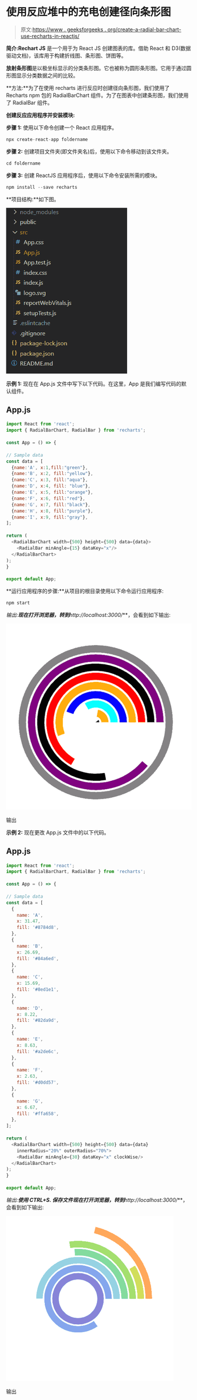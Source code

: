 # 使用反应堆中的充电创建径向条形图

> 原文:[https://www . geeksforgeeks . org/create-a-radial-bar-chart-use-recharts-in-reactjs/](https://www.geeksforgeeks.org/create-a-radial-bar-chart-using-recharts-in-reactjs/)

**简介:Rechart JS** 是一个用于为 React JS 创建图表的库。借助 React 和 D3(数据驱动文档)，该库用于构建折线图、条形图、饼图等。

**放射条形图**是以极坐标显示的分类条形图。它也被称为圆形条形图。它用于通过圆形图显示分类数据之间的比较。

**方法:**为了在使用 recharts 进行反应时创建径向条形图，我们使用了 Recharts npm 包的 RadialBarChart 组件。为了在图表中创建条形图，我们使用了 RadialBar 组件。

**创建反应应用程序并安装模块:**

**步骤 1:** 使用以下命令创建一个 React 应用程序。

```jsx
npx create-react-app foldername
```

**步骤 2:** 创建项目文件夹(即文件夹名)后，使用以下命令移动到该文件夹。

```jsx
cd foldername
```

**步骤 3:** 创建 ReactJS 应用程序后，使用以下命令安装所需的模块。

```jsx
npm install --save recharts
```

**项目结构:**如下图。

![](img/f04ae0d8b722a9fff0bd9bd138b29c23.png)

**示例 1:** 现在在 App.js 文件中写下以下代码。在这里，App 是我们编写代码的默认组件。

## App.js

```jsx
import React from 'react';
import { RadialBarChart, RadialBar } from 'recharts';

const App = () => {

// Sample data
const data = [
  {name:'A', x:1,fill:"green"},
  {name:'B', x:2, fill:"yellow"},
  {name:'C', x:3, fill:"aqua"},
  {name:'D', x:4, fill: "blue"},
  {name:'E', x:5, fill:"orange"},
  {name:'F', x:6, fill:"red"},
  {name:'G', x:7, fill:"black"},
  {name:'H', x:8, fill:"purple"},
  {name:'I', x:9, fill:"gray"},
];

return (
  <RadialBarChart width={500} height={500} data={data}>
    <RadialBar minAngle={15} dataKey="x"/>
  </RadialBarChart>
);
}

export default App;
```

**运行应用程序的步骤:**从项目的根目录使用以下命令运行应用程序:

```jsx
npm start
```

**输出:**现在打开浏览器，转到***http://localhost:3000/***，会看到如下输出:

![](img/5bc1fd4bc775b871c62759ae0cc26a5a.png)

输出

**示例 2:** 现在更改 App.js 文件中的以下代码。

## App.js

```jsx
import React from 'react';
import { RadialBarChart, RadialBar } from 'recharts';

const App = () => {

// Sample data
const data = [
  {
    name: 'A',
    x: 31.47,
    fill: '#8784d8',
  },
  {
    name: 'B',
    x: 26.69,
    fill: '#84a6ed',
  },
  {
    name: 'C',
    x: 15.69,
    fill: '#8ed1e1',
  },
  {
    name: 'D',
    x: 8.22,
    fill: '#82da9d',
  },
  {
    name: 'E',
    x: 8.63,
    fill: '#a2de6c',
  },
  {
    name: 'F',
    x: 2.63,
    fill: '#d0dd57',
  },
  {
    name: 'G',
    x: 6.67,
    fill: '#ffa658',
  },
];

return (
  <RadialBarChart width={500} height={500} data={data} 
    innerRadius="20%" outerRadius="70%">
    <RadialBar minAngle={30} dataKey="x" clockWise/>
  </RadialBarChart>
);
}

export default App;
```

**输出:**使用 ***CTRL+S.*** 保存文件现在打开浏览器，转到***http://localhost:3000/***，会看到如下输出:

![](img/f773210ab2bba8781f6c47863ce7ccb8.png)

输出